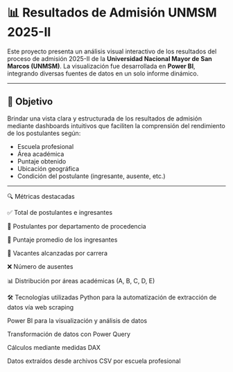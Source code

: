 # 📊 Resultados de Admisión UNMSM 2025-II

Este proyecto presenta un análisis visual interactivo de los resultados del proceso de admisión 2025-II de la **Universidad Nacional Mayor de San Marcos (UNMSM)**. La visualización fue desarrollada en **Power BI**, integrando diversas fuentes de datos en un solo informe dinámico.

---

## 🧠 Objetivo

Brindar una vista clara y estructurada de los resultados de admisión mediante dashboards intuitivos que faciliten la comprensión del rendimiento de los postulantes según:

- Escuela profesional  
- Área académica  
- Puntaje obtenido  
- Ubicación geográfica  
- Condición del postulante (ingresante, ausente, etc.)

---

🔍 Métricas destacadas

✅ Total de postulantes e ingresantes

📍 Postulantes por departamento de procedencia

🎯 Puntaje promedio de los ingresantes

🧾 Vacantes alcanzadas por carrera

❌ Número de ausentes

📊 Distribución por áreas académicas (A, B, C, D, E)



🛠️ Tecnologías utilizadas
Python para la automatización de extracción de datos vía web scraping

Power BI para la visualización y análisis de datos

Transformación de datos con Power Query

Cálculos mediante medidas DAX

Datos extraídos desde archivos CSV por escuela profesional
